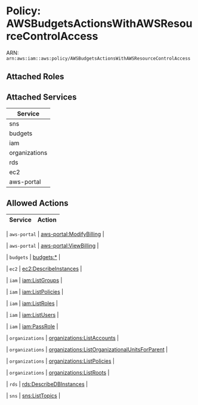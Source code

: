 # Policy: AWSBudgetsActionsWithAWSResourceControlAccess

ARN: `arn:aws:iam::aws:policy/AWSBudgetsActionsWithAWSResourceControlAccess`

## Attached Roles

## Attached Services

| Service |
|---------|
| sns |
| budgets |
| iam |
| organizations |
| rds |
| ec2 |
| aws-portal |

## Allowed Actions

| Service | Action |
|:-------:|--------|

| `aws-portal` | [aws-portal:ModifyBilling](../actions.md#aws-portal:modifybilling) |

| `aws-portal` | [aws-portal:ViewBilling](../actions.md#aws-portal:viewbilling) |

| `budgets` | [budgets:*](../actions.md#budgets:all) |

| `ec2` | [ec2:DescribeInstances](../actions.md#ec2:describeinstances) |

| `iam` | [iam:ListGroups](../actions.md#iam:listgroups) |

| `iam` | [iam:ListPolicies](../actions.md#iam:listpolicies) |

| `iam` | [iam:ListRoles](../actions.md#iam:listroles) |

| `iam` | [iam:ListUsers](../actions.md#iam:listusers) |

| `iam` | [iam:PassRole](../actions.md#iam:passrole) |

| `organizations` | [organizations:ListAccounts](../actions.md#organizations:listaccounts) |

| `organizations` | [organizations:ListOrganizationalUnitsForParent](../actions.md#organizations:listorganizationalunitsforparent) |

| `organizations` | [organizations:ListPolicies](../actions.md#organizations:listpolicies) |

| `organizations` | [organizations:ListRoots](../actions.md#organizations:listroots) |

| `rds` | [rds:DescribeDBInstances](../actions.md#rds:describedbinstances) |

| `sns` | [sns:ListTopics](../actions.md#sns:listtopics) |
